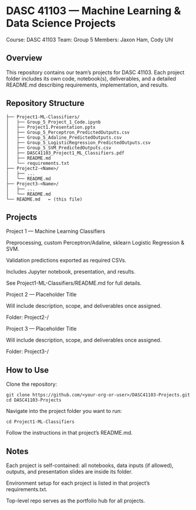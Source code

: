 # DASC 41103 — Machine Learning & Data Science Projects

Course: DASC 41103
Team: Group 5
Members: Jaxon Ham, Cody Uhl

## Overview

This repository contains our team’s projects for DASC 41103.
Each project folder includes its own code, notebook(s), deliverables, and a detailed README.md describing requirements, implementation, and results.

## Repository Structure
```
├── Project1-ML-Classifiers/
│   ├── Group_5_Project_1_Code.ipynb
│   ├── Project1.Presentation.pptx
│   ├── Group_5_Perceptron_PredictedOutputs.csv
│   ├── Group_5_Adaline_PredictedOutputs.csv
│   ├── Group_5_LogisticRegression_PredictedOutputs.csv
│   ├── Group_5_SVM_PredictedOutputs.csv
│   ├── DASC41103_Project1_ML_Classifiers.pdf
│   ├── README.md
│   └── requirements.txt
├── Project2-<Name>/
│   ├── ...
│   └── README.md
├── Project3-<Name>/
│   ├── ...
│   └── README.md
└── README.md   ← (this file)
```

## Projects
Project 1 — Machine Learning Classifiers

Preprocessing, custom Perceptron/Adaline, sklearn Logistic Regression & SVM.

Validation predictions exported as required CSVs.

Includes Jupyter notebook, presentation, and results.

See Project1-ML-Classifiers/README.md
 for full details.

Project 2 — Placeholder Title

Will include description, scope, and deliverables once assigned.

Folder: Project2-<Name>/

Project 3 — Placeholder Title

Will include description, scope, and deliverables once assigned.

Folder: Project3-<Name>/

## How to Use

Clone the repository:
```
git clone https://github.com/<your-org-or-user>/DASC41103-Projects.git
cd DASC41103-Projects
```

Navigate into the project folder you want to run:
```
cd Project1-ML-Classifiers
```

Follow the instructions in that project’s README.md.

## Notes

Each project is self-contained: all notebooks, data inputs (if allowed), outputs, and presentation slides are inside its folder.

Environment setup for each project is listed in that project’s requirements.txt.

Top-level repo serves as the portfolio hub for all projects.
